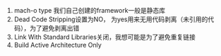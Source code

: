 1. mach-o type  我们自己创建的framework一般是静态库
2. Dead Code Stripping设置为NO， 为yes用来无用代码剥离（未引用的代码），为了避免剥离出错
3. Link With Standard Libraries关闭，我想可能是为了避免重复链接
4. Build Active Architecture Only 
